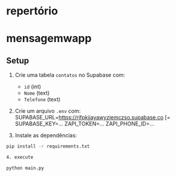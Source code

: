 # repertório
# mensagemwapp

## Setup

1. Crie uma tabela `contatos` no Supabase com:
   - `id` (int)
   - `Nome` (text)
   - `Telefone` (text)

2. Crie um arquivo `.env` com:
SUPABASE_URL=https://rjfpkjjayawyzjemczso.supabase.co [=
SUPABASE_KEY=...
ZAPI_TOKEN=...
ZAPI_PHONE_ID=...

3. Instale as dependências:

```bash
pip install -r requirements.txt

4. execute

python main.py

